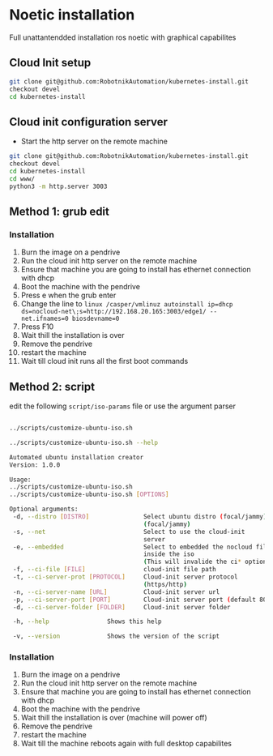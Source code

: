 # Noetic installation

Full unattantendded installation ros noetic with graphical capabilites

## Cloud Init setup
```bash
git clone git@github.com:RobotnikAutomation/kubernetes-install.git
checkout devel
cd kubernetes-install
```

## Cloud init configuration server
- Start the http server on the remote machine
```bash
git clone git@github.com:RobotnikAutomation/kubernetes-install.git
checkout devel
cd kubernetes-install
cd www/
python3 -m http.server 3003
```

## Method 1: grub edit

### Installation
1. Burn the image on a pendrive
2. Run the cloud init http server on the remote machine
3. Ensure that machine you are going to install has ethernet connection with dhcp
4. Boot the machine with the pendrive
5. Press e when the grub enter
6. Change the line to `linux /casper/vmlinuz autoinstall ip=dhcp ds=nocloud-net\;s=http://192.168.20.165:3003/edge1/ -- net.ifnames=0 biosdevname=0`
7. Press F10
5. Wait thill the installation is over
6. Remove the pendrive
7. restart the machine
8. Wait till cloud init runs all the first boot commands

## Method 2: script
edit the following `script/iso-params` file or use the argument parser

```bash

../scripts/customize-ubuntu-iso.sh
```

```bash
../scripts/customize-ubuntu-iso.sh --help

Automated ubuntu installation creator
Version: 1.0.0

Usage:
../scripts/customize-ubuntu-iso.sh
../scripts/customize-ubuntu-iso.sh [OPTIONS]

Optional arguments:
 -d, --distro [DISTRO]               Select ubuntu distro (focal/jammy)
                                     (focal/jammy)
 -s, --net                           Select to use the cloud-init
                                     server
 -e, --embedded                      Select to embedded the nocloud file
                                     inside the iso
                                     (This will invalide the ci* options)
 -f, --ci-file [FILE]                cloud-init file path
 -t, --ci-server-prot [PROTOCOL]     Cloud-init server protocol
                                     (https/http)
 -n, --ci-server-name [URL]          Cloud-init server url
 -p, --ci-server-port [PORT]         Cloud-init server port (default 80/443)
 -d, --ci-server-folder [FOLDER]     Cloud-init server folder

 -h, --help                Shows this help

 -v, --version             Shows the version of the script

```
### Installation
1. Burn the image on a pendrive
2. Run the cloud init http server on the remote machine
3. Ensure that machine you are going to install has ethernet connection with dhcp
4. Boot the machine with the pendrive
5. Wait thill the installation is over (machine will power off)
6. Remove the pendrive
7. restart the machine
8. Wait till the machine reboots again with full desktop capabilites
